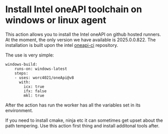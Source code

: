 # Install Intel oneAPI toolchain on windows or linux agent

This action allows you to install the Intel oneAPI on github hosted runners. At the moment, the only version we have available is 2025.0.0.822. The installation is built upon the intel [oneapi-ci](https://github.com/oneapi-src/oneapi-ci) repository.

The use is very simple:

```
windows-build:
    runs-on: windows-latest
    steps:
    - uses: worc4021/oneApi@v8
      with:
        icx: true
        ifx: false
        mkl: true
```

After the action has run the worker has all the variables set in its environment.

If you need to install cmake, ninja etc it can sometimes get upset about the path tempering. Use this action first thing and install additonal tools after.